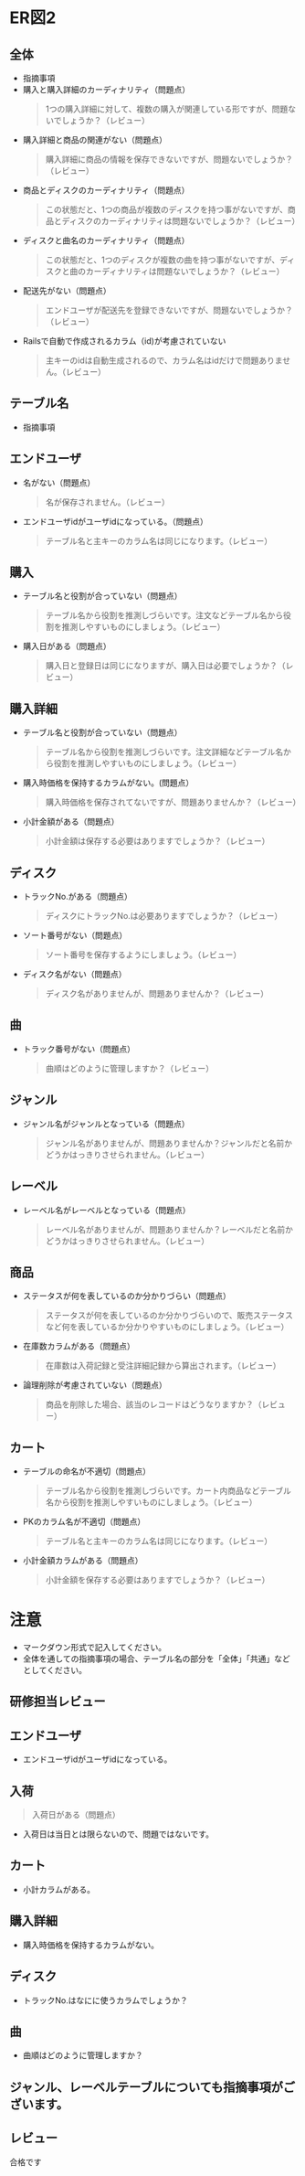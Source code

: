 # ER図2
## 全体
- 指摘事項
- 購入と購入詳細のカーディナリティ（問題点）
  > 1つの購入詳細に対して、複数の購入が関連している形ですが、問題ないでしょうか？（レビュー）
- 購入詳細と商品の関連がない（問題点）
  > 購入詳細に商品の情報を保存できないですが、問題ないでしょうか？（レビュー）
- 商品とディスクのカーディナリティ（問題点）
  > この状態だと、1つの商品が複数のディスクを持つ事がないですが、商品とディスクのカーディナリティは問題ないでしょうか？（レビュー）
- ディスクと曲名のカーディナリティ（問題点）
  > この状態だと、1つのディスクが複数の曲を持つ事がないですが、ディスクと曲のカーディナリティは問題ないでしょうか？（レビュー）
- 配送先がない（問題点）
  > エンドユーザが配送先を登録できないですが、問題ないでしょうか？（レビュー）
- Railsで自動で作成されるカラム（id)が考慮されていない
  > 主キーのidは自動生成されるので、カラム名はidだけで問題ありません。（レビュー）

## テーブル名
- 指摘事項

## エンドユーザ
- 名がない（問題点）
  > 名が保存されません。（レビュー）
- エンドユーザidがユーザidになっている。（問題点）
  > テーブル名と主キーのカラム名は同じになります。（レビュー）

## 購入
- テーブル名と役割が合っていない（問題点）
  > テーブル名から役割を推測しづらいです。注文などテーブル名から役割を推測しやすいものにしましょう。（レビュー）
- 購入日がある（問題点）
  > 購入日と登録日は同じになりますが、購入日は必要でしょうか？（レビュー）

## 購入詳細
- テーブル名と役割が合っていない（問題点）
  > テーブル名から役割を推測しづらいです。注文詳細などテーブル名から役割を推測しやすいものにしましょう。（レビュー）
- 購入時価格を保持するカラムがない。(問題点）
  > 購入時価格を保存されてないですが、問題ありませんか？（レビュー）
- 小計金額がある（問題点）
  > 小計金額は保存する必要はありますでしょうか？（レビュー）

## ディスク
- トラックNo.がある（問題点）
  > ディスクにトラックNo.は必要ありますでしょうか？（レビュー）
- ソート番号がない（問題点）
  > ソート番号を保存するようにしましょう。（レビュー）
- ディスク名がない（問題点）
  > ディスク名がありませんが、問題ありませんか？（レビュー）

## 曲
- トラック番号がない（問題点）
  > 曲順はどのように管理しますか？（レビュー）

## ジャンル
- ジャンル名がジャンルとなっている（問題点）
  > ジャンル名がありませんが、問題ありませんか？ジャンルだと名前かどうかはっきりさせられません。（レビュー）

## レーベル
- レーベル名がレーベルとなっている（問題点）
  > レーベル名がありませんが、問題ありませんか？レーベルだと名前かどうかはっきりさせられません。（レビュー）

## 商品
- ステータスが何を表しているのか分かりづらい（問題点）
  > ステータスが何を表しているのか分かりづらいので、販売ステータスなど何を表しているか分かりやすいものにしましょう。（レビュー）
- 在庫数カラムがある（問題点）
  > 在庫数は入荷記録と受注詳細記録から算出されます。（レビュー）
- 論理削除が考慮されていない（問題点）
  > 商品を削除した場合、該当のレコードはどうなりますか？（レビュー）

## カート
- テーブルの命名が不適切（問題点）
  > テーブル名から役割を推測しづらいです。カート内商品などテーブル名から役割を推測しやすいものにしましょう。（レビュー）
- PKのカラム名が不適切（問題点）
  > テーブル名と主キーのカラム名は同じになります。（レビュー）
- 小計金額カラムがある（問題点）
  > 小計金額を保存する必要はありますでしょうか？（レビュー）

# 注意
* マークダウン形式で記入してください。
* 全体を通しての指摘事項の場合、テーブル名の部分を「全体」「共通」などとしてください。

## 研修担当レビュー
## エンドユーザ
- エンドユーザidがユーザidになっている。

## 入荷
> 入荷日がある（問題点）
  - 入荷日は当日とは限らないので、問題ではないです。
  
## カート
- 小計カラムがある。

## 購入詳細
- 購入時価格を保持するカラムがない。

## ディスク
- トラックNo.はなにに使うカラムでしょうか？

## 曲
- 曲順はどのように管理しますか？

## ジャンル、レーベルテーブルについても指摘事項がございます。

## レビュー
合格です
